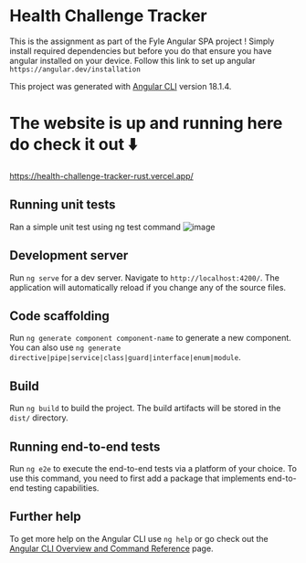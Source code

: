 # Health Challenge Tracker

This is the assignment as part of the Fyle Angular SPA project ! 
Simply install required dependencies but before you do that ensure you have angular installed on your device. Follow this link to set up angular `https://angular.dev/installation`

This project was generated with [Angular CLI](https://github.com/angular/angular-cli) version 18.1.4.
# The website is up and running here do check it out ⬇️
https://health-challenge-tracker-rust.vercel.app/

## Running unit tests
Ran a simple unit test using ng test command
![image](https://github.com/user-attachments/assets/e48caef3-efe0-46f1-a388-ed71a7e7f6b1)


## Development server

Run `ng serve` for a dev server. Navigate to `http://localhost:4200/`. The application will automatically reload if you change any of the source files.

## Code scaffolding

Run `ng generate component component-name` to generate a new component. You can also use `ng generate directive|pipe|service|class|guard|interface|enum|module`.

## Build

Run `ng build` to build the project. The build artifacts will be stored in the `dist/` directory.


## Running end-to-end tests

Run `ng e2e` to execute the end-to-end tests via a platform of your choice. To use this command, you need to first add a package that implements end-to-end testing capabilities.

## Further help

To get more help on the Angular CLI use `ng help` or go check out the [Angular CLI Overview and Command Reference](https://angular.dev/tools/cli) page.
